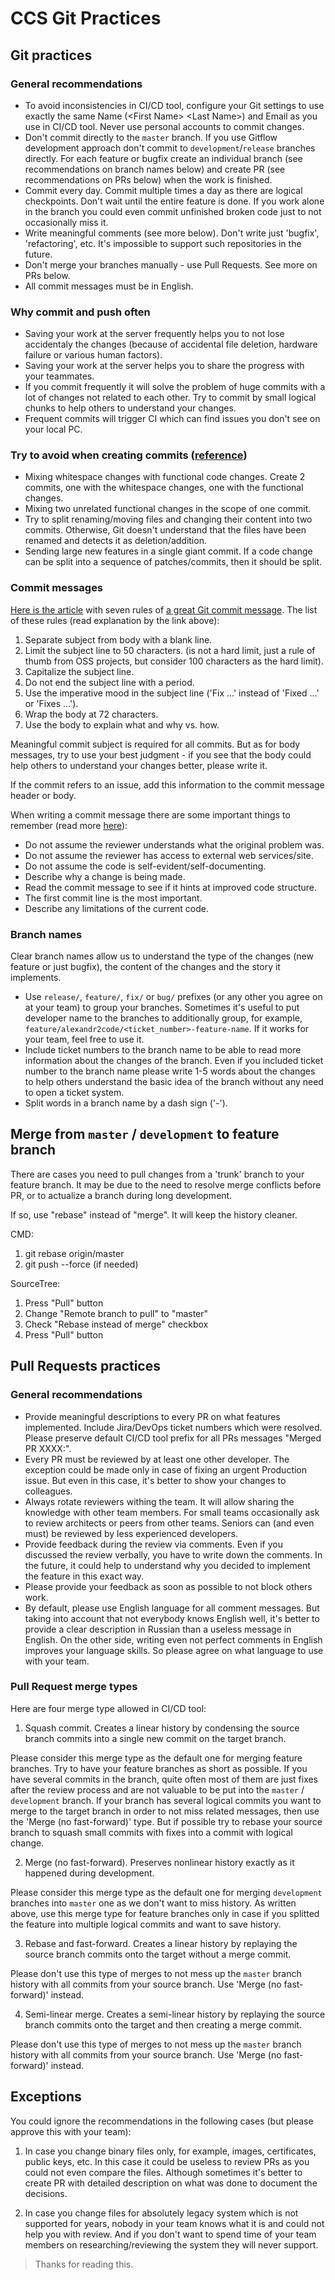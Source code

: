 # CCS Git Practices

## Git practices

### General recommendations

* To avoid inconsistencies in CI/CD tool, configure your Git settings to use exactly the same Name (\<First Name\> \<Last Name\>) and Email as you use in CI/CD tool. Never use personal accounts to commit changes.
* Don't commit directly to the `master` branch. If you use Gitflow development approach don't commit to `development`/`release` branches directly. For each feature or bugfix create an individual branch (see recommendations on branch names below) and create PR (see recommendations on PRs below) when the work is finished.
* Commit every day. Commit multiple times a day as there are logical checkpoints. Don't wait until the entire feature is done. If you work alone in the branch you could even commit unfinished broken code just to not occasionally miss it.
* Write meaningful comments (see more below). Don't write just 'bugfix', 'refactoring', etc. It's impossible to support such repositories in the future.
* Don't merge your branches manually - use Pull Requests. See more on PRs below.
* All commit messages must be in English.

### Why commit and push often

* Saving your work at the server frequently helps you to not lose accidentaly the changes (because of accidental file deletion, hardware failure or various human factors).
* Saving your work at the server helps you to share the progress with your teammates.
* If you commit frequently it will solve the problem of huge commits with a lot of changes not related to each other. Try to commit by small logical chunks to help others to understand your changes.
* Frequent commits will trigger CI which can find issues you don't see on your local PC.

### Try to avoid when creating commits ([reference](https://wiki.openstack.org/wiki/GitCommitMessages#Things_to_avoid_when_creating_commits))

* Mixing whitespace changes with functional code changes. Create 2 commits, one with the whitespace changes, one with the functional changes.
* Mixing two unrelated functional changes in the scope of one commit.
* Try to split renaming/moving files and changing their content into two commits. Otherwise, Git doesn't understand that the files have been renamed and detects it as deletion/addition.
* Sending large new features in a single giant commit. If a code change can be split into a sequence of patches/commits, then it should be split.

### Commit messages

[Here is the article](https://chris.beams.io/posts/git-commit/) with seven rules of [a great Git commit message](https://commit.style/). The list of these rules (read explanation by the link above):

1. Separate subject from body with a blank line.
2. Limit the subject line to 50 characters. (is not a hard limit, just a rule of thumb from OSS projects, but consider 100 characters as the hard limit).
3. Capitalize the subject line.
4. Do not end the subject line with a period.
5. Use the imperative mood in the subject line ('Fix ...' instead of 'Fixed ...' or 'Fixes ...').
6. Wrap the body at 72 characters.
7. Use the body to explain what and why vs. how.

Meaningful commit subject is required for all commits. But as for body messages, try to use your best judgment - if you see that the body could help others to understand your changes better, please write it.

If the commit refers to an issue, add this information to the commit message header or body.

When writing a commit message there are some important things to remember (read more [here](https://wiki.openstack.org/wiki/GitCommitMessages#Information_in_commit_messages)):

* Do not assume the reviewer understands what the original problem was.
* Do not assume the reviewer has access to external web services/site.
* Do not assume the code is self-evident/self-documenting.
* Describe why a change is being made.
* Read the commit message to see if it hints at improved code structure.
* The first commit line is the most important.
* Describe any limitations of the current code.

### Branch names

Clear branch names allow us to understand the type of the changes (new feature or just bugfix), the content of the changes and the story it implements.

* Use `release/`, `feature/`, `fix/` or `bug/` prefixes (or any other you agree on at your team) to group your branches. Sometimes it's useful to put developer name to the branches to additionally group, for example, `feature/alexandr2code/<ticket_number>-feature-name`. If it works for your team, feel free to use it.
* Include ticket numbers to the branch name to be able to read more information about the changes of the branch. Even if you included ticket number to the branch name please write 1-5 words about the changes to help others understand the basic idea of the branch without any need to open a ticket system.
* Split words in a branch name by a dash sign ('-').

## Merge from `master` / `development` to feature branch

There are cases you need to pull changes from a 'trunk' branch to your feature branch. It may be due to the need to resolve merge conflicts before PR, or to actualize a branch during long development. 

If so, use "rebase" instead of "merge". It will keep the history cleaner.

CMD:

1. git rebase origin/master
2. git push --force (if needed)

SourceTree:

1. Press "Pull" button
2. Change "Remote branch to pull" to "master"
3. Check "Rebase instead of merge" checkbox
4. Press "Pull" button

## Pull Requests practices

### General recommendations

* Provide meaningful descriptions to every PR on what features implemented. Include Jira/DevOps ticket numbers which were resolved. Please preserve default CI/CD tool prefix for all PRs messages "Merged PR XXXX:".
* Every PR must be reviewed by at least one other developer. The exception could be made only in case of fixing an urgent Production issue. But even in this case, it's better to show your changes to colleagues.
* Always rotate reviewers withing the team. It will allow sharing the knowledge with other team members. For small teams occasionally ask to review architects or peers from other teams. Seniors can (and even must) be reviewed by less experienced developers.
* Provide feedback during the review via comments. Even if you discussed the review verbally, you have to write down the comments. In the future, it could help to understand why you decided to implement the feature in this exact way.
* Please provide your feedback as soon as possible to not block others work.
* By default, please use English language for all comment messages. But taking into account that not everybody knows English well, it's better to provide a clear description in Russian than a useless message in English. On the other side, writing even not perfect comments in English improves your language skills. So please agree on what language to use with your team.

### Pull Request merge types

Here are four merge type allowed in CI/CD tool:

1. Squash commit. Creates a linear history by condensing the source branch commits into a single new commit on the target branch.

Please consider this merge type as the default one for merging feature branches. Try to have your feature branches as short as possible. If you have several commits in the branch, quite often most of them are just fixes after the review process and are not valuable to be put into the `master` / `development` branch. If your branch has several logical commits you want to merge to the target branch in order to not miss related messages, then use the 'Merge (no fast-forward)' type. But if possible try to rebase your source branch to squash small commits with fixes into a commit with logical change.

2. Merge (no fast-forward). Preserves nonlinear history exactly as it happened during development.

Please consider this merge type as the default one for merging `development` branches into `master` one as we don't want to miss history. As written above, use this merge type for feature branches only in case if you splitted the feature into multiple logical commits and want to save history.

3. Rebase and fast-forward. Creates a linear history by replaying the source branch commits onto the target without a merge commit.

Please don't use this type of merges to not mess up the `master` branch history with all commits from your source branch. Use 'Merge (no fast-forward)' instead.

4. Semi-linear merge. Creates a semi-linear history by replaying the source branch commits onto the target and then creating a merge commit.

Please don't use this type of merges to not mess up the `master` branch history with all commits from your source branch. Use 'Merge (no fast-forward)' instead.

## Exceptions

You could ignore the recommendations in the following cases (but please approve this with your team):

1. In case you change binary files only, for example, images, certificates, public keys, etc. In this case it could be useless to review PRs as you could not even compare the files. Although sometimes it's better to create PR with detailed description on what was done to document the decisions.

2. In case you change files for absolutely legacy system which is not supported for years, nobody in your team knows what it is and could not help you with review. And if you don't want to spend time of your team members on researching/reviewing the system they will never support.

> Thanks for reading this.
